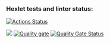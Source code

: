 ### Hexlet tests and linter status:
[![Actions Status](https://github.com/Viktoria2106/frontend-project-44/actions/workflows/hexlet-check.yml/badge.svg)](https://github.com/Viktoria2106/frontend-project-44/actions)

<a href="https://codeclimate.com/github/Viktoria2106/frontend-project-44/maintainability"><img src="https://api.codeclimate.com/v1/badges/d529b761f4231e03513d/maintainability" /></a>
[![Quality gate](https://sonarcloud.io/api/project_badges/quality_gate?project=Viktoria2106_frontend-project-44)](https://sonarcloud.io/summary/new_code?id=Viktoria2106_frontend-project-44)
[![Quality Gate Status](https://sonarcloud.io/api/project_badges/measure?project=Viktoria2106_frontend-project-44&metric=alert_status)](https://sonarcloud.io/summary/new_code?id=Viktoria2106_frontend-project-44)
